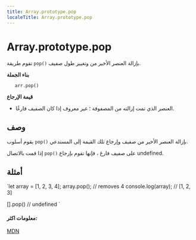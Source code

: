 ```yaml
---
title: Array.prototype.pop
localeTitle: Array.prototype.pop
---
```

# Array.prototype.pop

تقوم طريقة `pop()` بإزالة العنصر الأخير من وتغيير طول صفيف.

**بناء الجملة**

 `    arr.pop() 
` 

**قيمة الإرجاع**

*   العنصر الذي تمت إزالته من المصفوفة ؛ غير معروف إذا كان الصفيف فارغًا.

## وصف

يقوم أسلوب `pop()` بإزالة العنصر الأخير من صفيف وإرجاع تلك القيمة إلى المستدعي.

إذا قمت بالاتصال `pop()` على صفيف فارغ ، فإنها تقوم بإرجاع undefined.

## أمثلة

 `let array = [1, 2, 3, 4]; 
 array.pop(); // removes 4 
 console.log(array); // [1, 2, 3] 
 
 [].pop() // undefined 
` 

#### معلومات اكثر:

[MDN](https://developer.mozilla.org/en-US/docs/Web/JavaScript/Reference/Global_Objects/Array/pop)